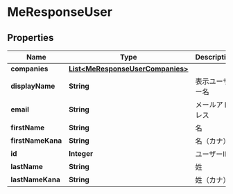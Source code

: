 

# MeResponseUser


## Properties

Name | Type | Description | Notes
------------ | ------------- | ------------- | -------------
**companies** | [**List&lt;MeResponseUserCompanies&gt;**](MeResponseUserCompanies.md) |  |  [optional]
**displayName** | **String** | 表示ユーザー名 |  [optional]
**email** | **String** | メールアドレス | 
**firstName** | **String** | 名 |  [optional]
**firstNameKana** | **String** | 名（カナ） |  [optional]
**id** | **Integer** | ユーザーID | 
**lastName** | **String** | 姓 |  [optional]
**lastNameKana** | **String** | 姓（カナ） |  [optional]




